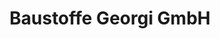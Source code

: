 ---
title: "Baustoffe Georgi GmbH"
url: /ribnitz-damgarten/baustoffe-georgi-gmbh/
shop: Baustoffe
---